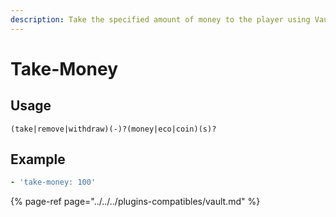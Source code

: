 ```yaml
---
description: Take the specified amount of money to the player using Vault
---
```


# Take-Money

## Usage

```text
(take|remove|withdraw)(-)?(money|eco|coin)(s)?
```

## Example

```yaml
- 'take-money: 100'
```

{% page-ref page="../../../plugins-compatibles/vault.md" %}



